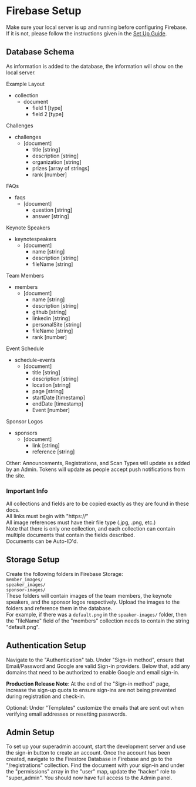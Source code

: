 # Firebase Setup

Make sure your local server is up and running before configuring Firebase. If it is not, please follow the instructions given in the [Set Up Guide](./set-up.md).

## Database Schema  
As information is added to the database, the information will show on the local server.     

Example Layout
- collection
    - document
        - field 1 [type]
        - field 2 [type]

Challenges
- challenges
    - [document]
        - title [string]
        - description [string]
        - organization [string]
        - prizes [array of strings]
        - rank [number]

FAQs
- faqs
    - [document]
        - question [string]
        - answer [string]

Keynote Speakers
- keynotespeakers
    - [document]
        - name [string]
        - description [string]
        - fileName [string]

Team Members
- members
    - [document]
        - name [string]
        - description [string]
        - github [string]
        - linkedin [string]
        - personalSite [string]
        - fileName [string]
        - rank [number]

Event Schedule
- schedule-events
    - [document]
        - title [string]
        - description [string]
        - location [string]
        - page [string]
        - startDate [timestamp]
        - endDate [timestamp]
        - Event [number]

Sponsor Logos
- sponsors
    - [document]
        - link [string]
        - reference [string]

Other:
Announcements, Registrations, and Scan Types will update as added by an Admin.
Tokens will update as people accept push notifications from the site.   


### Important Info
All collections and fields are to be copied exactly as they are found in these docs.  
All links must begin with "https://"  
All image references must have their file type (.jpg, .png, etc.)  
Note that there is only one collection, and each collection can contain multiple documents that contain the fields described.  
Documents can be Auto-ID'd.

## Storage Setup

Create the following folders in Firebase Storage:  
`member_images/`  
`speaker_images/`  
`sponsor-images/`  
These folders will contain images of the team members, the keynote speakers, and the sponsor logos respectively. Upload the images to the folders and reference them in the database.  
For example, if there was a `default.png` in the `speaker-images/` folder, then the "fileName" field of the "members" collection needs to contain the string "default.png".

## Authentication Setup
Navigate to the "Authentication" tab. Under "Sign-in method", ensure that Email/Password and Google are valid Sign-in providers. Below that, add any domains that need to be authorized to enable Google and email sign-in. 

**Production Release Note**: At the end of the "Sign-in method" page, increase the sign-up quota to ensure sign-ins are not being prevented during registration and check-in.

Optional: Under "Templates" customize the emails that are sent out when verifying email addresses or resetting passwords.

## Admin Setup
To set up your superadmin account, start the development server and use the sign-in button to create an account. Once the account has been created, navigate to the Firestore Database in Firebase and go to the "/registrations" collection. Find the document with your sign-in and under the "permissions" array in the "user" map, update the "hacker" role to "super_admin". You should now have full access to the Admin panel.
